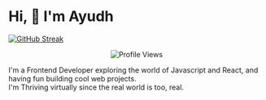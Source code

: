 # Hi, :wave: I'm Ayudh 
<a href="https://git.io/streak-stats" align="center">
  <img src="https://streak-stats.demolab.com?user=makersmecca&theme=tokyonight&border_radius=6&date_format=M%20j%5B%2C%20Y%5D" alt="GitHub Streak" />
</a>
<p align="center">
  <img src="https://komarev.com/ghpvc/?username=makersmecca&base=1093" alt="Profile Views" />
</p>
I'm a Frontend Developer exploring the world of Javascript and React, and having fun building cool web projects.</br>
I'm Thriving virtually since the real world is too, real.
